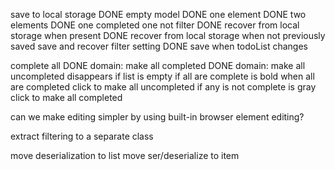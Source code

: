 
save to local storage
  DONE empty model
  DONE one element
  DONE two elements
  DONE one completed one not
  filter
DONE recover from local storage when present
DONE recover from local storage when not previously saved
save and recover filter setting
DONE save when todoList changes


complete all
  DONE domain: make all completed
  DONE domain: make all uncompleted
  disappears if list is empty
  if all are complete
    is bold when all are completed
    click to make all uncompleted
  if any is not complete
    is gray
    click to make all completed



can we make editing simpler by using built-in browser element editing?

extract filtering to a separate class

move deserialization to list
move ser/deserialize to item
